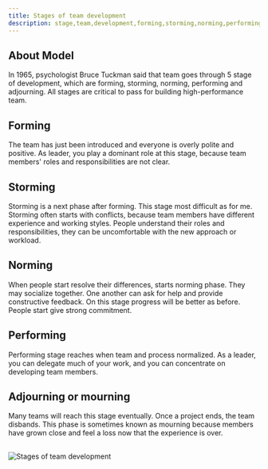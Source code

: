 ```yaml
---
title: Stages of team development
description: stage,team,development,forming,storming,norming,performing,adjourning
---
```


## About Model

In 1965, psychologist Bruce Tuckman said that team goes through
5 stage of development, which are forming, storming, norming, performing
and adjourning. All stages are critical to pass for building high-performance team.

## Forming

The team has just been introduced and everyone is overly polite and positive.
As leader, you play a dominant role at this stage, because team members' roles and responsibilities are not clear.

## Storming

Storming is a next phase after forming. This stage most difficult as for me.
Storming often starts with conflicts, because team members have different
experience and working styles. People understand their roles and responsibilities,
they can be uncomfortable with the new approach or workload.

## Norming

When people start resolve their differences, starts norming phase.
They may socialize together. One another can ask for help and provide
constructive feedback. On this stage progress will be better as before.
People start give strong commitment.

## Performing

Performing stage reaches when team and process normalized.
As a leader, you can delegate much of your work, and you can concentrate on developing team members.

## Adjourning or mourning

Many teams will reach this stage eventually.
Once a project ends, the team disbands. This phase is sometimes known as mourning
because members have grown close and feel a loss now that the experience is over.

##

![Stages of team development]({{site.baseurl}}/images/four-stages-of-development.png)

